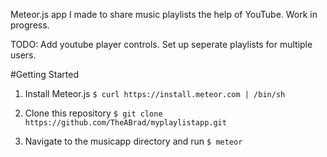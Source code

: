 Meteor.js app I made to share music playlists the help of YouTube. Work in progress.

TODO: Add youtube player controls. Set up seperate playlists for multiple users.

#Getting Started
1. Install Meteor.js `$ curl https://install.meteor.com | /bin/sh`

2. Clone this repository `$ git clone https://github.com/TheABrad/myplaylistapp.git`

3. Navigate to the musicapp directory and run `$ meteor`

